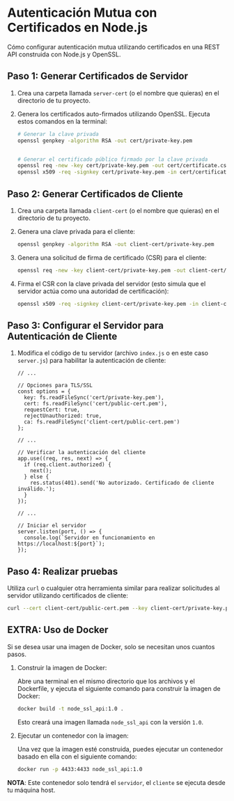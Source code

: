 # Autenticación Mutua con Certificados en Node.js

Cómo configurar autenticación mutua utilizando certificados en una REST API construida con Node.js y OpenSSL.

## Paso 1: Generar Certificados de Servidor

1. Crea una carpeta llamada `server-cert` (o el nombre que quieras) en el directorio de tu proyecto.

2. Genera los certificados auto-firmados utilizando OpenSSL. Ejecuta estos comandos en la terminal:
   
   ```bash
   # Generar la clave privada
   openssl genpkey -algorithm RSA -out cert/private-key.pem
   

   # Generar el certificado público firmado por la clave privada
   openssl req -new -key cert/private-key.pem -out cert/certificate.csr
   openssl x509 -req -signkey cert/private-key.pem -in cert/certificate.csr -out cert/public-cert.pem
   ```

## Paso 2: Generar Certificados de Cliente

1. Crea una carpeta llamada `client-cert` (o el nombre que quieras) en el directorio de tu proyecto.

2. Genera una clave privada para el cliente:

   ```bash
   openssl genpkey -algorithm RSA -out client-cert/private-key.pem
   ```
3. Genera una solicitud de firma de certificado (CSR) para el cliente:
   
   ```bash
   openssl req -new -key client-cert/private-key.pem -out client-cert/certificate.csr
   ```
4. Firma el CSR con la clave privada del servidor (esto simula que el servidor actúa como una autoridad de certificación):

   ```bash
   openssl x509 -req -signkey client-cert/private-key.pem -in client-cert/certificate.csr -out client-cert/public-cert.pem
   ```
## Paso 3: Configurar el Servidor para Autenticación de Cliente

1. Modifica el código de tu servidor (archivo `index.js` o en este caso `server.js`) para habilitar la autenticación de cliente:

    ```
    // ...

    // Opciones para TLS/SSL
    const options = {
      key: fs.readFileSync('cert/private-key.pem'),
      cert: fs.readFileSync('cert/public-cert.pem'),
      requestCert: true,
      rejectUnauthorized: true,
      ca: fs.readFileSync('client-cert/public-cert.pem')
    };

    // ...

    // Verificar la autenticación del cliente
    app.use((req, res, next) => {
      if (req.client.authorized) {
        next();
      } else {
        res.status(401).send('No autorizado. Certificado de cliente inválido.');
      }
    });

    // ...

    // Iniciar el servidor
    server.listen(port, () => {
      console.log(`Servidor en funcionamiento en https://localhost:${port}`);
    });
    ```
## Paso 4: Realizar pruebas

Utiliza `curl` o cualquier otra herramienta similar para realizar solicitudes al servidor utilizando certificados de cliente:

```bash
curl --cert client-cert/public-cert.pem --key client-cert/private-key.pem --cacert cert/public-cert.pem https://localhost:${port}/authenticate
```

## EXTRA: Uso de Docker

Si se desea usar una imagen de Docker, solo se necesitan unos cuantos pasos.

1. Construir la imagen de Docker:

    Abre una terminal en el mismo directorio que los archivos y el Dockerfile, y ejecuta el siguiente comando para construir la imagen de Docker:

    ```bash
    docker build -t node_ssl_api:1.0 .
    ```

    Esto creará una imagen llamada `node_ssl_api` con la versión `1.0`.

2. Ejecutar un contenedor con la imagen:

    Una vez que la imagen esté construida, puedes ejecutar un contenedor basado en ella con el siguiente comando:

    ```bash
    docker run -p 4433:4433 node_ssl_api:1.0   
    ```

**NOTA**: Este contenedor solo tendrá el `servidor`, el `cliente` se ejecuta desde tu máquina host.